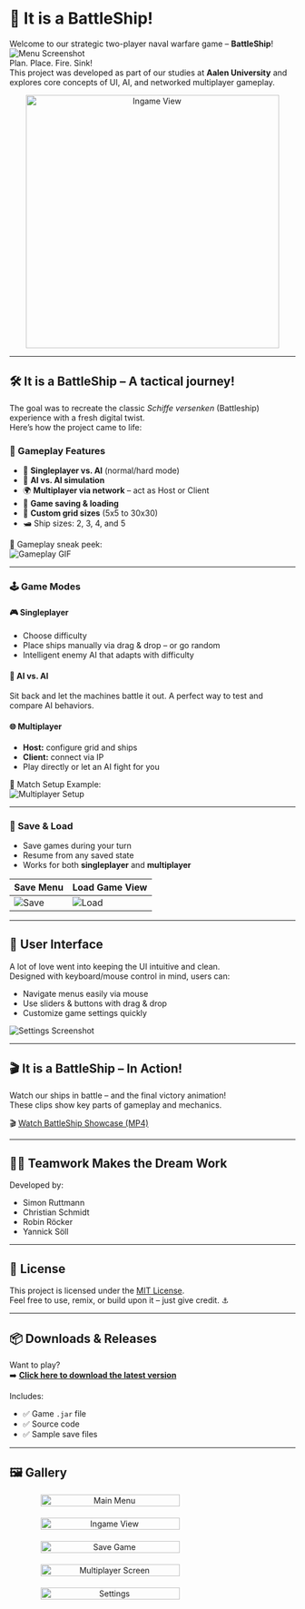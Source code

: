 # 🚢 It is a BattleShip!
Welcome to our strategic two-player naval warfare game – **BattleShip**!  
![Menu Screenshot](media/img/battleship_menu.png)  
Plan. Place. Fire. Sink!  
This project was developed as part of our studies at **Aalen University** and explores core concepts of UI, AI, and networked multiplayer gameplay.

<div align="center">
  <img src="media/img/battleship_ingame.png" alt="Ingame View" width="446">
</div>

---

## 🛠️ It is a BattleShip – A tactical journey!

The goal was to recreate the classic *Schiffe versenken* (Battleship) experience with a fresh digital twist.  
Here’s how the project came to life:

### 🔧 Gameplay Features

- 🧠 **Singleplayer vs. AI** (normal/hard mode)
- 🤖 **AI vs. AI simulation**
- 🌍 **Multiplayer via network** – act as Host or Client
- 💾 **Game saving & loading**
- 🎯 **Custom grid sizes** (5x5 to 30x30)
- 🛥️ Ship sizes: 2, 3, 4, and 5

🎥 Gameplay sneak peek:  
![Gameplay GIF](media/gifs/battleship_gameplay.gif)

---

### 🕹️ Game Modes

#### 🎮 Singleplayer

- Choose difficulty
- Place ships manually via drag & drop – or go random
- Intelligent enemy AI that adapts with difficulty

#### 🧠 AI vs. AI

Sit back and let the machines battle it out. A perfect way to test and compare AI behaviors.

#### 🌐 Multiplayer

- **Host:** configure grid and ships
- **Client:** connect via IP
- Play directly or let an AI fight for you

📸 Match Setup Example:  
![Multiplayer Setup](media/img/battleship_multiplayer.png)

---

### 💾 Save & Load

- Save games during your turn
- Resume from any saved state
- Works for both **singleplayer** and **multiplayer**

| Save Menu            | Load Game View         |
|----------------------|------------------------|
| ![Save](media/img/battleship_save.png) | ![Load](media/img/battleship_load.png) |

---

## 🎨 User Interface

A lot of love went into keeping the UI intuitive and clean.  
Designed with keyboard/mouse control in mind, users can:

- Navigate menus easily via mouse
- Use sliders & buttons with drag & drop
- Customize game settings quickly

![Settings Screenshot](media/img/battleship_settings.png)

---

## 🎬 It is a BattleShip – In Action!

Watch our ships in battle – and the final victory animation!  
These clips show key parts of gameplay and mechanics.

🎬 [Watch BattleShip Showcase (MP4)](media/video/battleship_showcase.mp4)

---

## 🧑‍💻 Teamwork Makes the Dream Work

Developed by:

- Simon Ruttmann
- Christian Schmidt
- Robin Röcker
- Yannick Söll

---

## 📜 License

This project is licensed under the [MIT License](LICENSE).  
Feel free to use, remix, or build upon it – just give credit. ⚓

---

## 📦 Downloads & Releases

Want to play?  
➡️ **[Click here to download the latest version](https://github.com/SimonRuttmann/Battleship/releases/tag/v1.0.0)**

Includes:

- ✅ Game `.jar` file
- ✅ Source code
- ✅ Sample save files

---

## 🖼️ Gallery

<div align="center" style="display: flex; flex-direction: column; gap: 20px; max-width: 500px; margin: auto;">

  <img src="media/img/battleship_menu.png" alt="Main Menu" width="70%">
  <img src="media/img/battleship_ingame.png" alt="Ingame View" width="70%">
  <img src="media/img/battleship_save.png" alt="Save Game" width="70%">
  <img src="media/img/battleship_multiplayer.png" alt="Multiplayer Screen" width="70%">
  <img src="media/img/battleship_settings.png" alt="Settings" width="70%">

</div>
